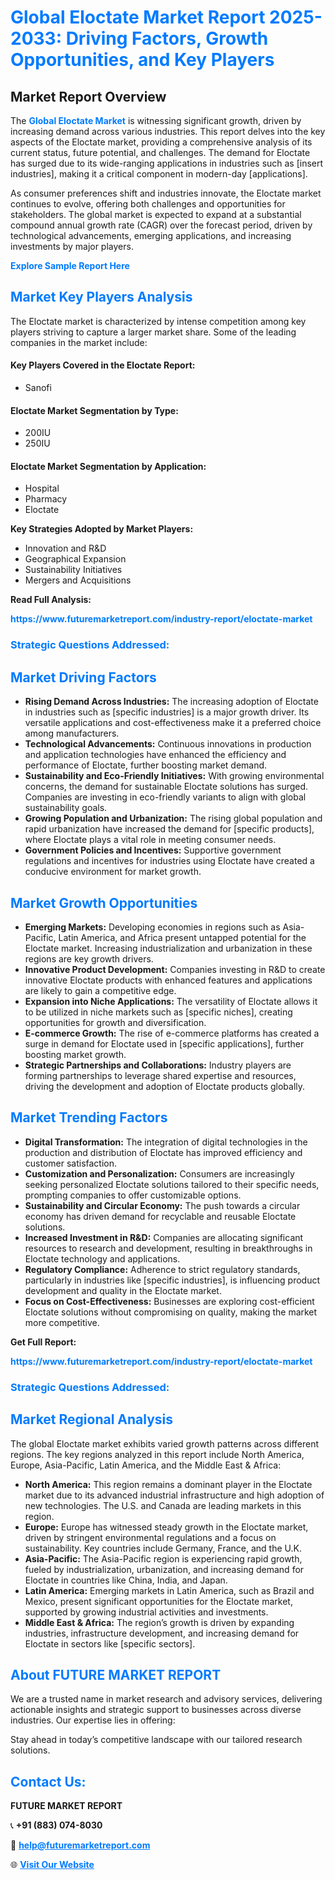 <h1 style="color: #007BFF;">Global Eloctate Market Report 2025-2033: Driving Factors, Growth Opportunities, and Key Players</h1>

<section id="overview">
<h2>Market Report Overview</h2>
<p>The <a href="https://www.futuremarketreport.com/industry-report/eloctate-market" style="color: #007BFF; text-decoration: none;"><strong>Global Eloctate Market</strong></a> is witnessing significant growth, driven by increasing demand across various industries. This report delves into the key aspects of the Eloctate market, providing a comprehensive analysis of its current status, future potential, and challenges. The demand for Eloctate has surged due to its wide-ranging applications in industries such as [insert industries], making it a critical component in modern-day [applications].</p>
<p>As consumer preferences shift and industries innovate, the Eloctate market continues to evolve, offering both challenges and opportunities for stakeholders. The global market is expected to expand at a substantial compound annual growth rate (CAGR) over the forecast period, driven by technological advancements, emerging applications, and increasing investments by major players.</p>
</section>

<section id="overview">
<p><a href="https://www.futuremarketreport.com/request-sample/reportId=122693" style="color: #007BFF; text-decoration: none;"><strong>Explore Sample Report Here</strong></a></p>
</section>

<section id="key-players">
<h2 style="color: #007BFF;">Market Key Players Analysis</h2>
<p>The Eloctate market is characterized by intense competition among key players striving to capture a larger market share. Some of the leading companies in the market include:</p>
<h4>Key Players Covered in the Eloctate Report:</h4>
<ul><li>Sanofi</li></ul>
<h4>Eloctate Market Segmentation by Type:</h4>
<ul><li>200IU</li><li>250IU</li></ul>

<h4>Eloctate Market Segmentation by Application:</h4>
<ul><li>Hospital</li><li>Pharmacy</li><li>Eloctate</li></ul>
<p><strong>Key Strategies Adopted by Market Players:</strong></p>
<ul>
<li>Innovation and R&D</li>
<li>Geographical Expansion</li>
<li>Sustainability Initiatives</li>
<li>Mergers and Acquisitions</li>
</ul>
</section>

<section>
<p><strong>Read Full Analysis: </strong></p><a href="https://www.futuremarketreport.com/industry-report/eloctate-market" style="color: #007BFF; text-decoration: none;"><strong>https://www.futuremarketreport.com/industry-report/eloctate-market</strong></a>
<h3 style="color: #007BFF;">Strategic Questions Addressed:</h3>
</section>

<section id="driving-factors">
<h2 style="color: #007BFF;">Market Driving Factors</h2>
<ul>
<li><strong>Rising Demand Across Industries:</strong> The increasing adoption of Eloctate in industries such as [specific industries] is a major growth driver. Its versatile applications and cost-effectiveness make it a preferred choice among manufacturers.</li>
<li><strong>Technological Advancements:</strong> Continuous innovations in production and application technologies have enhanced the efficiency and performance of Eloctate, further boosting market demand.</li>
<li><strong>Sustainability and Eco-Friendly Initiatives:</strong> With growing environmental concerns, the demand for sustainable Eloctate solutions has surged. Companies are investing in eco-friendly variants to align with global sustainability goals.</li>
<li><strong>Growing Population and Urbanization:</strong> The rising global population and rapid urbanization have increased the demand for [specific products], where Eloctate plays a vital role in meeting consumer needs.</li>
<li><strong>Government Policies and Incentives:</strong> Supportive government regulations and incentives for industries using Eloctate have created a conducive environment for market growth.</li>
</ul>
</section>

<section id="growth-opportunities">
<h2 style="color: #007BFF;">Market Growth Opportunities</h2>
<ul>
<li><strong>Emerging Markets:</strong> Developing economies in regions such as Asia-Pacific, Latin America, and Africa present untapped potential for the Eloctate market. Increasing industrialization and urbanization in these regions are key growth drivers.</li>
<li><strong>Innovative Product Development:</strong> Companies investing in R&D to create innovative Eloctate products with enhanced features and applications are likely to gain a competitive edge.</li>
<li><strong>Expansion into Niche Applications:</strong> The versatility of Eloctate allows it to be utilized in niche markets such as [specific niches], creating opportunities for growth and diversification.</li>
<li><strong>E-commerce Growth:</strong> The rise of e-commerce platforms has created a surge in demand for Eloctate used in [specific applications], further boosting market growth.</li>
<li><strong>Strategic Partnerships and Collaborations:</strong> Industry players are forming partnerships to leverage shared expertise and resources, driving the development and adoption of Eloctate products globally.</li>
</ul>
</section>

<section id="trending-factors">
<h2 style="color: #007BFF;">Market Trending Factors</h2>
<ul>
<li><strong>Digital Transformation:</strong> The integration of digital technologies in the production and distribution of Eloctate has improved efficiency and customer satisfaction.</li>
<li><strong>Customization and Personalization:</strong> Consumers are increasingly seeking personalized Eloctate solutions tailored to their specific needs, prompting companies to offer customizable options.</li>
<li><strong>Sustainability and Circular Economy:</strong> The push towards a circular economy has driven demand for recyclable and reusable Eloctate solutions.</li>
<li><strong>Increased Investment in R&D:</strong> Companies are allocating significant resources to research and development, resulting in breakthroughs in Eloctate technology and applications.</li>
<li><strong>Regulatory Compliance:</strong> Adherence to strict regulatory standards, particularly in industries like [specific industries], is influencing product development and quality in the Eloctate market.</li>
<li><strong>Focus on Cost-Effectiveness:</strong> Businesses are exploring cost-efficient Eloctate solutions without compromising on quality, making the market more competitive.</li>
</ul>
</section>

<section>
<p><strong>Get Full Report: </strong></p><a href="https://www.futuremarketreport.com/industry-report/eloctate-market" style="color: #007BFF; text-decoration: none;"><strong>https://www.futuremarketreport.com/industry-report/eloctate-market</strong></a>
<h3 style="color: #007BFF;">Strategic Questions Addressed:</h3>
</section>


<section id="regional-analysis">
<h2 style="color: #007BFF;">Market Regional Analysis</h2>
<p>The global Eloctate market exhibits varied growth patterns across different regions. The key regions analyzed in this report include North America, Europe, Asia-Pacific, Latin America, and the Middle East & Africa:</p>
<ul>
<li><strong>North America:</strong> This region remains a dominant player in the Eloctate market due to its advanced industrial infrastructure and high adoption of new technologies. The U.S. and Canada are leading markets in this region.</li>
<li><strong>Europe:</strong> Europe has witnessed steady growth in the Eloctate market, driven by stringent environmental regulations and a focus on sustainability. Key countries include Germany, France, and the U.K.</li>
<li><strong>Asia-Pacific:</strong> The Asia-Pacific region is experiencing rapid growth, fueled by industrialization, urbanization, and increasing demand for Eloctate in countries like China, India, and Japan.</li>
<li><strong>Latin America:</strong> Emerging markets in Latin America, such as Brazil and Mexico, present significant opportunities for the Eloctate market, supported by growing industrial activities and investments.</li>
<li><strong>Middle East & Africa:</strong> The region’s growth is driven by expanding industries, infrastructure development, and increasing demand for Eloctate in sectors like [specific sectors].</li>
</ul>
</section>

<footer>
<h2 style="color: #007BFF;">About FUTURE MARKET REPORT</h2>
<p>We are a trusted name in market research and advisory services, delivering actionable insights and strategic support to businesses across diverse industries. Our expertise lies in offering:</p>

<p>Stay ahead in today’s competitive landscape with our tailored research solutions.</p>

<h2 style="color: #007BFF;">Contact Us:</h2>
<p><strong>FUTURE MARKET REPORT</strong></p>
<p>📞 <strong>+91 (883) 074-8030</strong></p>
<p>📧 <strong><a href="mailto:help@futuremarketreport.com" style="color: #007BFF;">help@futuremarketreport.com</a></strong></p>
<p>🌐 <strong><a href="https://www.futuremarketreport.com/" style="color: #007BFF;">Visit Our Website</a></strong></p>
</footer>